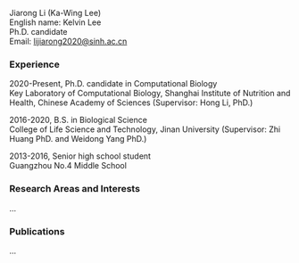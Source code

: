 Jiarong Li (Ka-Wing Lee)  
English name: Kelvin Lee  
Ph.D. candidate  
Email: lijiarong2020@sinh.ac.cn  

### Experience  
2020-Present, Ph.D. candidate in Computational Biology  
Key Laboratory of Computational Biology, Shanghai Institute of Nutrition and Health, Chinese Academy of Sciences (Supervisor: Hong Li, PhD.)  

2016-2020, B.S. in Biological Science  
College of Life Science and Technology, Jinan University (Supervisor: Zhi Huang PhD. and Weidong Yang PhD.)  

2013-2016, Senior high school student  
Guangzhou No.4 Middle School  

### Research Areas and Interests  
...  

### Publications  
...  

